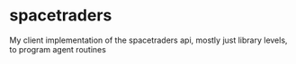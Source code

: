 # spacetraders
My client implementation of the spacetraders api, mostly just library levels, to program agent routines
